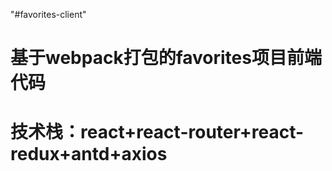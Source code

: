 "#favorites-client" 

# 基于webpack打包的favorites项目前端代码
# 技术栈：react+react-router+react-redux+antd+axios
